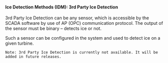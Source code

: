 
#### Ice Detection Methods (IDM): 3rd Party Ice Detection

3rd Party Ice Detection can be any sensor, which is accessible by the SCADA software by use of AP (OPC) communication protocol. 
The output of the sensor must be binary – detects ice or not.

Such a sensor can be configured in the system and used to detect ice on a given turbine.

`Note: 3rd Party Ice Detection is currently not available. It will be added in future releases.`




